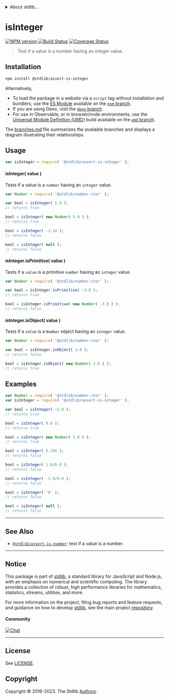 <!--

@license Apache-2.0

Copyright (c) 2018 The Stdlib Authors.

Licensed under the Apache License, Version 2.0 (the "License");
you may not use this file except in compliance with the License.
You may obtain a copy of the License at

   http://www.apache.org/licenses/LICENSE-2.0

Unless required by applicable law or agreed to in writing, software
distributed under the License is distributed on an "AS IS" BASIS,
WITHOUT WARRANTIES OR CONDITIONS OF ANY KIND, either express or implied.
See the License for the specific language governing permissions and
limitations under the License.

-->


<details>
  <summary>
    About stdlib...
  </summary>
  <p>We believe in a future in which the web is a preferred environment for numerical computation. To help realize this future, we've built stdlib. stdlib is a standard library, with an emphasis on numerical and scientific computation, written in JavaScript (and C) for execution in browsers and in Node.js.</p>
  <p>The library is fully decomposable, being architected in such a way that you can swap out and mix and match APIs and functionality to cater to your exact preferences and use cases.</p>
  <p>When you use stdlib, you can be absolutely certain that you are using the most thorough, rigorous, well-written, studied, documented, tested, measured, and high-quality code out there.</p>
  <p>To join us in bringing numerical computing to the web, get started by checking us out on <a href="https://github.com/stdlib-js/stdlib">GitHub</a>, and please consider <a href="https://opencollective.com/stdlib">financially supporting stdlib</a>. We greatly appreciate your continued support!</p>
</details>

# isInteger

[![NPM version][npm-image]][npm-url] [![Build Status][test-image]][test-url] [![Coverage Status][coverage-image]][coverage-url] <!-- [![dependencies][dependencies-image]][dependencies-url] -->

> Test if a value is a number having an integer value.

<section class="installation">

## Installation

```bash
npm install @stdlib/assert-is-integer
```

Alternatively,

-   To load the package in a website via a `script` tag without installation and bundlers, use the [ES Module][es-module] available on the [`esm` branch][esm-url].
-   If you are using Deno, visit the [`deno` branch][deno-url].
-   For use in Observable, or in browser/node environments, use the [Universal Module Definition (UMD)][umd] build available on the [`umd` branch][umd-url].

The [branches.md][branches-url] file summarizes the available branches and displays a diagram illustrating their relationships.

</section>

<section class="usage">

## Usage

```javascript
var isInteger = require( '@stdlib/assert-is-integer' );
```

#### isInteger( value )

Tests if a value is a `number` having an `integer` value.

<!-- eslint-disable no-new-wrappers -->

```javascript
var Number = require( '@stdlib/number-ctor' );

var bool = isInteger( 5.0 );
// returns true

bool = isInteger( new Number( 5.0 ) );
// returns true

bool = isInteger( -3.14 );
// returns false

bool = isInteger( null );
// returns false
```

#### isInteger.isPrimitive( value )

Tests if a `value` is a primitive `number` having an `integer` value.

<!-- eslint-disable no-new-wrappers -->

```javascript
var Number = require( '@stdlib/number-ctor' );

var bool = isInteger.isPrimitive( -3.0 );
// returns true

bool = isInteger.isPrimitive( new Number( -3.0 ) );
// returns false
```

#### isInteger.isObject( value )

Tests if a `value` is a `Number` object having an `integer` value.

<!-- eslint-disable no-new-wrappers -->

```javascript
var Number = require( '@stdlib/number-ctor' );

var bool = isInteger.isObject( 3.0 );
// returns false

bool = isInteger.isObject( new Number( 3.0 ) );
// returns true
```

</section>

<!-- /.usage -->

<section class="examples">

## Examples

<!-- eslint-disable no-new-wrappers -->

<!-- eslint no-undef: "error" -->

```javascript
var Number = require( '@stdlib/number-ctor' );
var isInteger = require( '@stdlib/assert-is-integer' );

var bool = isInteger( -5.0 );
// returns true

bool = isInteger( 0.0 );
// returns true

bool = isInteger( new Number( 5.0 ) );
// returns true

bool = isInteger( 5.256 );
// returns false

bool = isInteger( 1.0/0.0 );
// returns false

bool = isInteger( -1.0/0.0 );
// returns false

bool = isInteger( '5' );
// returns false

bool = isInteger( null );
// returns false
```

</section>

<!-- /.examples -->

<!-- Section for related `stdlib` packages. Do not manually edit this section, as it is automatically populated. -->

<section class="related">

* * *

## See Also

-   <span class="package-name">[`@stdlib/assert-is-number`][@stdlib/assert/is-number]</span><span class="delimiter">: </span><span class="description">test if a value is a number.</span>

</section>

<!-- /.related -->

<!-- Section for all links. Make sure to keep an empty line after the `section` element and another before the `/section` close. -->


<section class="main-repo" >

* * *

## Notice

This package is part of [stdlib][stdlib], a standard library for JavaScript and Node.js, with an emphasis on numerical and scientific computing. The library provides a collection of robust, high performance libraries for mathematics, statistics, streams, utilities, and more.

For more information on the project, filing bug reports and feature requests, and guidance on how to develop [stdlib][stdlib], see the main project [repository][stdlib].

#### Community

[![Chat][chat-image]][chat-url]

---

## License

See [LICENSE][stdlib-license].


## Copyright

Copyright &copy; 2016-2023. The Stdlib [Authors][stdlib-authors].

</section>

<!-- /.stdlib -->

<!-- Section for all links. Make sure to keep an empty line after the `section` element and another before the `/section` close. -->

<section class="links">

[npm-image]: http://img.shields.io/npm/v/@stdlib/assert-is-integer.svg
[npm-url]: https://npmjs.org/package/@stdlib/assert-is-integer

[test-image]: https://github.com/stdlib-js/assert-is-integer/actions/workflows/test.yml/badge.svg?branch=v0.1.0
[test-url]: https://github.com/stdlib-js/assert-is-integer/actions/workflows/test.yml?query=branch:v0.1.0

[coverage-image]: https://img.shields.io/codecov/c/github/stdlib-js/assert-is-integer/main.svg
[coverage-url]: https://codecov.io/github/stdlib-js/assert-is-integer?branch=main

<!--

[dependencies-image]: https://img.shields.io/david/stdlib-js/assert-is-integer.svg
[dependencies-url]: https://david-dm.org/stdlib-js/assert-is-integer/main

-->

[chat-image]: https://img.shields.io/gitter/room/stdlib-js/stdlib.svg
[chat-url]: https://app.gitter.im/#/room/#stdlib-js_stdlib:gitter.im

[stdlib]: https://github.com/stdlib-js/stdlib

[stdlib-authors]: https://github.com/stdlib-js/stdlib/graphs/contributors

[umd]: https://github.com/umdjs/umd
[es-module]: https://developer.mozilla.org/en-US/docs/Web/JavaScript/Guide/Modules

[deno-url]: https://github.com/stdlib-js/assert-is-integer/tree/deno
[umd-url]: https://github.com/stdlib-js/assert-is-integer/tree/umd
[esm-url]: https://github.com/stdlib-js/assert-is-integer/tree/esm
[branches-url]: https://github.com/stdlib-js/assert-is-integer/blob/main/branches.md

[stdlib-license]: https://raw.githubusercontent.com/stdlib-js/assert-is-integer/main/LICENSE

<!-- <related-links> -->

[@stdlib/assert/is-number]: https://github.com/stdlib-js/assert-is-number

<!-- </related-links> -->

</section>

<!-- /.links -->
